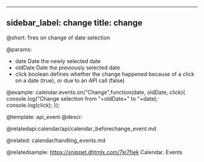 
---
sidebar_label: change
title: change
---          

@short:
fires on change of date selection

@params:
- date  		Date    	the newly selected date
- oldDate   	Date    	the previously selected date
- click 		boolean 	defines whether the change happened because of a click on a date (true), or due to an API call (false)


@example:
calendar.events.on("Change",function(date, oldDate, click){
    console.log("Change selection from "+oldDate+" to "+date);
    console.log(click);
});


@template: api_event
@descr:

@relatedapi:calendar/api/calendar_beforechange_event.md

@related:
calendar/handling_events.md

@relatedsample:
https://snippet.dhtmlx.com/7kj7fiek	Calendar. Events